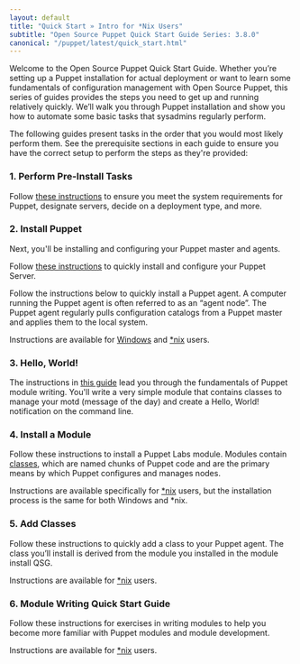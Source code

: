 ```yaml
---
layout: default
title: "Quick Start » Intro for *Nix Users"
subtitle: "Open Source Puppet Quick Start Guide Series: 3.8.0"
canonical: "/puppet/latest/quick_start.html"
---
```


Welcome to the Open Source Puppet Quick Start Guide. Whether you’re setting up a Puppet installation for actual deployment or want to learn some fundamentals of configuration management with Open Source Puppet, this series of guides provides the steps you need to get up and running relatively quickly. We’ll walk you through Puppet installation and show you how to automate some basic tasks that sysadmins regularly perform.

The following guides present tasks in the order that you would most likely perform them. See the prerequisite sections in each guide to ensure you have the correct setup to perform the steps as they're provided:

### 1. Perform Pre-Install Tasks
Follow [these instructions](./install_pre.html) to ensure you meet the system requirements for Puppet, designate servers, decide on a deployment type, and more.

### 2. Install Puppet
Next, you'll be installing and configuring your Puppet master and agents. 

Follow [these instructions](http://docs.puppetlabs.com/puppetserver/2.1/install_from_packages.html) to quickly install and configure your Puppet Server.

Follow the instructions below to quickly install a Puppet agent. A computer running the Puppet agent is often referred to as an “agent node”. The Puppet agent regularly pulls configuration catalogs from a Puppet master and applies them to the local system.

Instructions are available for [Windows](./install_windows.html) and [*nix](./install_linux.html) users.

### 3. Hello, World!
The instructions in [this guide](./quick_start_helloworld.html) lead you through the fundamentals of Puppet module writing. You'll write a very simple module that contains classes to manage your motd (message of the day) and create a Hello, World! notification on the command line.

### 4. Install a Module
Follow these instructions to install a Puppet Labs module. Modules contain [classes](./puppet/3.8/reference/lang_classes.html), which are named chunks of Puppet code and are the primary means by which Puppet configures and manages nodes.

Instructions are available specifically for [*nix](./quick_start_module_install_nix.html) users, but the installation process is the same for both Windows and *nix.

### 5. Add Classes
Follow these instructions to quickly add a class to your Puppet agent. The class you’ll install is derived from the module you installed in the module install QSG.

Instructions are available for [*nix](./quick_start_adding_class_nix.html) users.


### 6. Module Writing Quick Start Guide
Follow these instructions for exercises in writing modules to help you become more familiar with Puppet modules and module development.

Instructions are available for [*nix](./quick_writing_nix.html) users.



